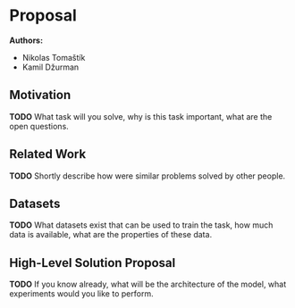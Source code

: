 # Proposal
**Authors:**
* Nikolas Tomaštík
* Kamil Džurman

## Motivation 
**TODO**
What task will you solve, why is this task important, what are the open questions.

## Related Work
**TODO**
Shortly describe how were similar problems solved by other people.

## Datasets
**TODO**
What datasets exist that can be used to train the task, how much data is available, what are 
the properties of these data.

## High-Level Solution Proposal 
**TODO**
If you know already, what will be the architecture of the model, what experiments would you like to perform.
